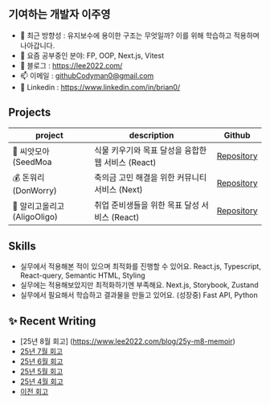 ## 기여하는 개발자 이주영

- 🎯 최근 방향성 : 유지보수에 용이한 구조는 무엇일까? 이를 위해 학습하고 적용하며 나아갑니다.
- 🌱 요즘 공부중인 분야: FP, OOP, Next.js, Vitest
- 📔 블로그 : https://lee2022.com/
- 📫 이메일 : githubCodyman0@gmail.com
- 🔗 Linkedin : https://www.linkedin.com/in/brian0/

## Projects
| project | description | Github |
| --- | --- | --- |
| 🌱 씨앗모아 (SeedMoa | 식물 키우기와 목표 달성을 융합한 웹 서비스 (React) | [Repository](https://github.com/aligo-ligo/aligo-oligo-frontend-latest) |
| 💰 돈워리 (DonWorry) | 축의금 고민 해결을 위한 커뮤니티 서비스 (Next)| [Repository](https://github.com/dnd-side-project/dnd-10th-3-frontend) |
| 🐢 알리고올리고 (AligoOligo) | 취업 준비생들을 위한 목표 달성 서비스 (React)| [Repository](https://github.com/aligo-ligo/aligo-oligo-frontend-latest) |


## Skills
- 실무에서 적용해본 적이 있으며 최적화를 진행할 수 있어요.
React.js, Typescript, React-query, Semantic HTML, Styling
- 실무에는 적용해보았지만 최적화하기엔 부족해요.
Next.js, Storybook, Zustand
- 실무에서 필요해서 학습하고 결과물을 만들고 있어요. (성장중)
Fast API, Python

  

## ✨ Recent Writing
- [25년 8월 회고] (https://www.lee2022.com/blog/25y-m8-memoir)
- [25년 7월 회고](https://www.lee2022.com/blog/25y-m7-memoir)
- [25년 6월 회고](https://www.lee2022.com/blog/25y-m6-memoir)
- [25년 5월 회고](https://www.lee2022.com/blog/25y-m5-memoir)
- [25년 4월 회고](https://www.lee2022.com/blog/25y-m4-memoir)
- [이전 회고](https://www.lee2022.com/blog)
